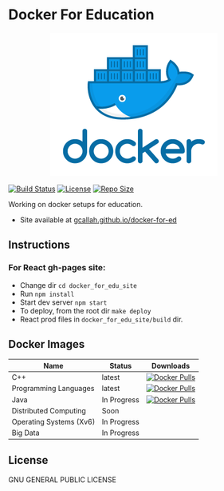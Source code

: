# Docker For Education

<p align="center">
  <img src="https://raw.githubusercontent.com/gcallah/docker-for-ed/master/frontend/favicon.ico">
</p>

[![Build Status](https://img.shields.io/travis/com/gcallah/docker-for-ed/master.svg?style=for-the-badge)](https://travis-ci.com/gcallah/docker-for-ed)
[![License](https://img.shields.io/github/license/gcallah/docker-for-ed.svg?style=for-the-badge)](https://github.com/gcallah/docker-for-ed/blob/master/LICENSE)
[![Repo Size](https://img.shields.io/github/repo-size/gcallah/docker-for-ed.svg?style=for-the-badge)](https://github.com/gcallah/docker-for-ed)

Working on docker setups for education.

- Site available at [gcallah.github.io/docker-for-ed](https://gcallah.github.io/docker-for-ed/#/)

## Instructions

### For React gh-pages site:
- Change dir `cd docker_for_edu_site`
- Run `npm install`
- Start dev server `npm start`
- To deploy, from the root dir `make deploy`
- React prod files in `docker_for_edu_site/build` dir.

## Docker Images

| Name | Status| Downloads |
|------|------|-----------|
| C++ | latest | [![Docker Pulls](https://img.shields.io/docker/pulls/gcallah/cplusplus.svg)](https://hub.docker.com/r/gcallah/cplusplus) |
| Programming Languages | latest | [![Docker Pulls](https://img.shields.io/docker/pulls/gcallah/pl.svg)](https://hub.docker.com/r/gcallah/pl)|
| Java | In Progress | [![Docker Pulls](https://img.shields.io/docker/pulls/gcallah/java.svg)](https://hub.docker.com/r/gcallah/java)|
| Distributed Computing | Soon |
| Operating Systems (Xv6) | In Progress |
| Big Data | In Progress |

## License

GNU GENERAL PUBLIC LICENSE
